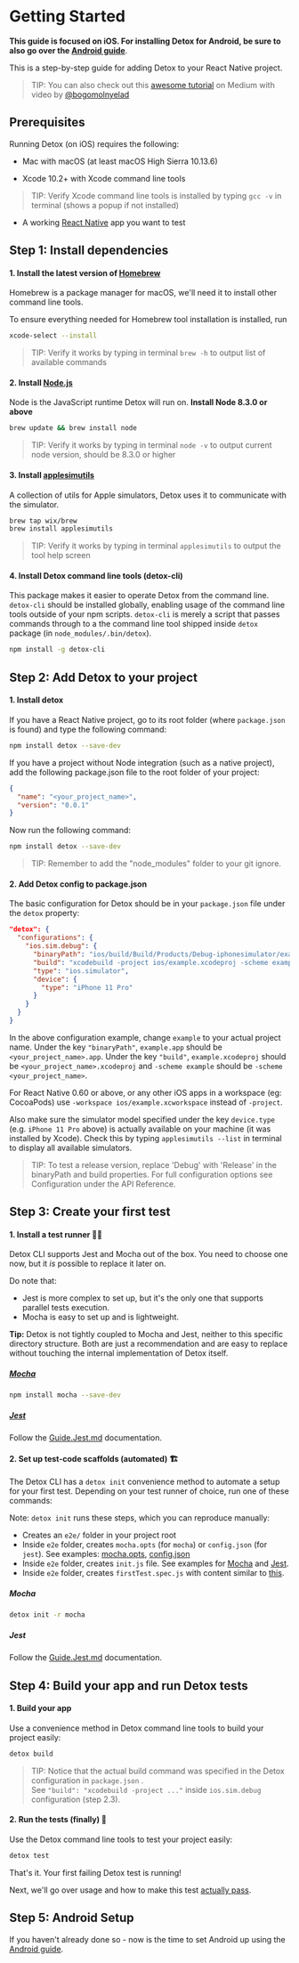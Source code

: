 # Getting Started

**This guide is focused on iOS. For installing Detox for Android, be sure to also go over the [Android guide](Introduction.Android.md)**.

This is a step-by-step guide for adding Detox to your React Native project.

> TIP: You can also check out this [awesome tutorial](https://medium.com/@bogomolnyelad/how-to-test-your-react-native-app-like-a-real-user-ecfc72e9b6bc) on Medium with video by [@bogomolnyelad](https://medium.com/@bogomolnyelad)

## Prerequisites

Running Detox (on iOS) requires the following:

* Mac with macOS (at least macOS High Sierra 10.13.6)

* Xcode 10.2+ with Xcode command line tools
> TIP: Verify Xcode command line tools is installed by typing `gcc -v` in terminal (shows a popup if not installed)

* A working [React Native](https://facebook.github.io/react-native/docs/getting-started.html) app you want to test

## Step 1: Install dependencies

#### 1. Install the latest version of [Homebrew](http://brew.sh)

Homebrew is a package manager for macOS, we'll need it to install other command line tools.

To ensure everything needed for Homebrew tool installation is installed, run

```sh
xcode-select --install
```

> TIP: Verify it works by typing in terminal `brew -h` to output list of available commands

#### 2. Install [Node.js](https://nodejs.org/en/)

Node is the JavaScript runtime Detox will run on. **Install Node 8.3.0 or above**

 ```sh
 brew update && brew install node
 ```

> TIP: Verify it works by typing in terminal `node -v` to output current node version, should be 8.3.0 or higher

#### 3. Install [applesimutils](https://github.com/wix/AppleSimulatorUtils)

A collection of utils for Apple simulators, Detox uses it to communicate with the simulator.

```sh
brew tap wix/brew
brew install applesimutils
```

> TIP: Verify it works by typing in terminal `applesimutils` to output the tool help screen

#### 4. Install Detox command line tools (detox-cli)

This package makes it easier to operate Detox from the command line. `detox-cli` should be installed globally, enabling usage of the command line tools outside of your npm scripts. `detox-cli` is merely a script that passes commands through to a the command line tool shipped inside `detox` package (in `node_modules/.bin/detox`).

  ```sh
  npm install -g detox-cli
  ```

## Step 2: Add Detox to your project

#### 1. Install detox

If you have a React Native project, go to its root folder (where `package.json` is found) and type the following command:

```sh
npm install detox --save-dev
```

If you have a project without Node integration (such as a native project), add the following package.json file to the root folder of your project:

```json
{
  "name": "<your_project_name>",
  "version": "0.0.1"
}
```

Now run the following command:

```sh
npm install detox --save-dev
```

> TIP: Remember to add the "node_modules" folder to your git ignore.

#### 2. Add Detox config to package.json

The basic configuration for Detox should be in your `package.json` file under the `detox` property:

```json
"detox": {
  "configurations": {
    "ios.sim.debug": {
      "binaryPath": "ios/build/Build/Products/Debug-iphonesimulator/example.app",
      "build": "xcodebuild -project ios/example.xcodeproj -scheme example -configuration Debug -sdk iphonesimulator -derivedDataPath ios/build",
      "type": "ios.simulator",
      "device": {
        "type": "iPhone 11 Pro"
      }
    }
  }
}
```

In the above configuration example, change `example` to your actual project name. Under the key `"binaryPath"`, `example.app` should be `<your_project_name>.app`. Under the key `"build"`, `example.xcodeproj` should be `<your_project_name>.xcodeproj` and `-scheme example` should be `-scheme <your_project_name>`.

For React Native 0.60 or above, or any other iOS apps in a workspace (eg: CocoaPods) use `-workspace ios/example.xcworkspace` instead of `-project`.

Also make sure the simulator model specified under the key `device.type` (e.g. `iPhone 11 Pro` above) is actually available on your machine (it was installed by Xcode). Check this by typing `applesimutils --list` in terminal to display all available simulators.

> TIP: To test a release version, replace 'Debug' with 'Release' in the binaryPath and build properties. For full configuration options see Configuration under the API Reference.

## Step 3: Create your first test

#### 1. Install a test runner :running_man:

Detox CLI supports Jest and Mocha out of the box. You need to choose one now, but it *is* possible to replace it later on.

Do note that:

* Jest is more complex to set up, but it's the only one that supports parallel tests execution.
* Mocha is easy to set up and is lightweight.

**Tip:** Detox is not tightly coupled to Mocha and Jest, neither to this specific directory structure. Both are just a recommendation and are easy to replace without touching the internal implementation of Detox itself.

##### [Mocha](https://mochajs.org/)

```sh
npm install mocha --save-dev
```

##### [Jest](https://jestjs.io/)

Follow the [Guide.Jest.md](Guide.Jest.md) documentation.

#### 2. Set up test-code scaffolds (automated) :building_construction:

The Detox CLI has a `detox init` convenience method to automate a setup for your first test. Depending on your test runner of choice, run one of these commands:

Note: `detox init` runs these steps, which you can reproduce manually:

- Creates an `e2e/` folder in your project root
- Inside `e2e` folder, creates `mocha.opts` (for `mocha`) or `config.json` (for `jest`). See examples: [mocha.opts](/examples/demo-react-native/e2e/mocha.opts), [config.json](/examples/demo-react-native-jest/e2e/config.json)
- Inside `e2e` folder, creates `init.js` file. See examples for [Mocha](/examples/demo-react-native/e2e/init.js) and [Jest](/examples/demo-react-native-jest/e2e/init.js).
- Inside `e2e` folder, creates `firstTest.spec.js` with content similar to [this](/examples/demo-react-native-jest/e2e/app-hello.test.js).

##### Mocha

```sh
detox init -r mocha
```

##### Jest

Follow the [Guide.Jest.md](Guide.Jest.md) documentation.

## Step 4: Build your app and run Detox tests

#### 1. Build your app

Use a convenience method in Detox command line tools to build your project easily:

```sh
detox build
```

> TIP: Notice that the actual build command was specified in the Detox configuration in `package.json` .   
See `"build": "xcodebuild -project ..."` inside `ios.sim.debug` configuration (step 2.3).

#### 2. Run the tests (finally) :tada:

Use the Detox command line tools to test your project easily:

```sh
detox test
```

That's it. Your first failing Detox test is running!

Next, we'll go over usage and how to make this test [actually pass](Introduction.WritingFirstTest.md).

## Step 5: Android Setup

If you haven't already done so - now is the time to set Android up using the [Android guide](Introduction.Android.md).
